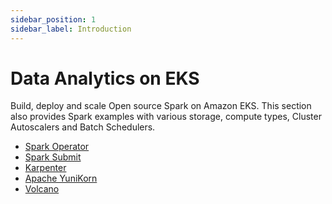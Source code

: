 ```yaml
---
sidebar_position: 1
sidebar_label: Introduction
---
```


# Data Analytics on EKS

Build, deploy and scale Open source Spark on Amazon EKS.
This section also provides Spark examples with various storage, compute types, Cluster Autoscalers and Batch Schedulers.

- [Spark Operator](https://github.com/GoogleCloudPlatform/spark-on-k8s-operator)
- [Spark Submit](https://spark.apache.org/docs/latest/running-on-kubernetes.html)
- [Karpenter](https://karpenter.sh/)
- [Apache YuniKorn](https://yunikorn.apache.org/)
- [Volcano](https://volcano.sh/en/)
